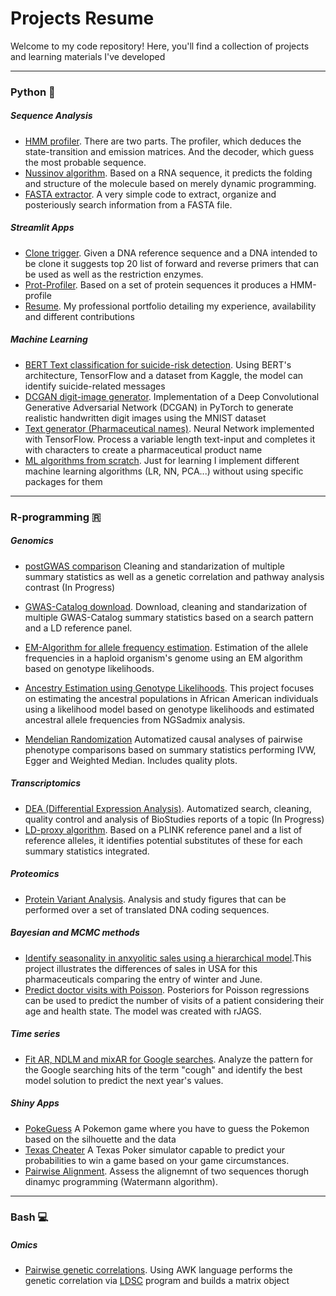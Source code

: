 # Projects Resume

Welcome to my code repository! Here, you'll find a collection of projects and learning materials I've developed


---

### Python 🐍
##### Sequence Analysis

* [HMM profiler](Python/HMM_profile_analyser). There are two parts. The profiler, which deduces the state-transition and emission matrices. And the decoder, which guess the most probable sequence. 
* [Nussinov algorithm](Python/Nussinov). Based on a RNA sequence, it predicts the folding and structure of the molecule based on merely dynamic programming.
* [FASTA extractor](Python/manipulation_FASTA). A very simple code to extract, organize and posteriously search information from a FASTA file.

##### Streamlit Apps
* [Clone trigger](streamlit/clone_trigger). Given a DNA reference sequence and a DNA intended to be clone it suggests top 20 list of forward and reverse primers that can be used as well as the restriction enzymes. 
* [Prot-Profiler](streamlit/prot-profiler-app). Based on a set of protein sequences it produces a HMM-profile
* [Resume](streamlit/resume). My professional portfolio detailing my experience, availability and different contributions

##### Machine Learning
* [BERT Text classification for suicide-risk detection](Python/TextClass_BERT). Using BERT's architecture, TensorFlow and a dataset from Kaggle, the model can identify suicide-related messages
* [DCGAN digit-image generator](Python/DCGAN_digits-generator). Implementation of a Deep Convolutional Generative Adversarial Network (DCGAN) in PyTorch to generate realistic handwritten digit images using the MNIST dataset
* [Text generator (Pharmaceutical names)](Python/Names_generator). Neural Network implemented with TensorFlow. Process a variable length text-input and completes it with characters to create a pharmaceutical product name
* [ML algorithms from scratch](Python/ML_implementations). Just for learning I implement different machine learning algorithms (LR, NN, PCA...) without using specific packages for them
---

### R-programming 🇷
##### Genomics
* [postGWAS comparison](R/postGWAS) Cleaning and standarization of multiple summary statistics as well as a genetic correlation and pathway analysis contrast (In Progress)
* [GWAS-Catalog download](R/GWAS-Catalog-Download). Download, cleaning and standarization of multiple GWAS-Catalog summary statistics based on a search pattern and a LD reference panel.
* [EM-Algorithm for allele frequency estimation](R/EM-HAF). Estimation of the allele frequencies in a haploid organism's genome using an EM algorithm based on genotype likelihoods.
* [Ancestry Estimation using Genotype Likelihoods](R/GenoLH-Ancestry). This project focuses on estimating the ancestral populations in African American individuals using a likelihood model based on genotype likelihoods and estimated ancestral allele frequencies from NGSadmix analysis.

* [Mendelian Randomization](R/Mendelian_Randomization) Automatized causal analyses of pairwise phenotype comparisons based on summary statistics performing IVW, Egger and Weighted Median. Includes quality plots.

##### Transcriptomics
* [DEA (Differential Expression Analysis)](R/DEA). Automatized search, cleaning, quality control and analysis of BioStudies reports of a topic (In Progress)
* [LD-proxy algorithm](R/LD-proxy). Based on a PLINK reference panel and a list of reference alleles, it identifies potential substitutes of these for each summary statistics integrated.

##### Proteomics
* [Protein Variant Analysis](R/Protein-Variant-Analysis). Analysis and study figures that can be performed over a set of translated DNA coding sequences. 

##### Bayesian and MCMC methods
* [Identify seasonality in anxyolitic sales using a hierarchical model](R/Bayesian-Hierarchical-DrugSales).This project illustrates the differences of sales in USA for this pharmaceuticals comparing the entry of winter and June.
* [Predict doctor visits with Poisson](R/Bayesian-Poisson-DrVisits). Posteriors for Poisson regressions can be used to predict the number of visits of a patient considering their age and health state. The model was created with rJAGS.

##### Time series 
* [Fit AR, NDLM and mixAR for Google searches](). Analyze the pattern for the Google searching hits of the term "cough" and identify the best model solution to predict the next year's values. 

##### Shiny Apps
* [PokeGuess](shinyR/PokeGuess) A Pokemon game where you have to guess the Pokemon based on the silhouette and the data
* [Texas Cheater](shinyR/texas-cheater) A Texas Poker simulator capable to predict your probabilities to win a game based on your game circumstances.
* [Pairwise Alignment](shinyR/pairwise_alignment). Assess the alignemnt of two sequences thorugh dinamyc programming (Watermann algorithm).

---

### Bash 💻
##### Omics
* [Pairwise genetic correlations](bash/pairwise_GC). Using AWK language performs the genetic correlation via [LDSC](https://github.com/bulik/ldsc) program and builds a matrix object 
